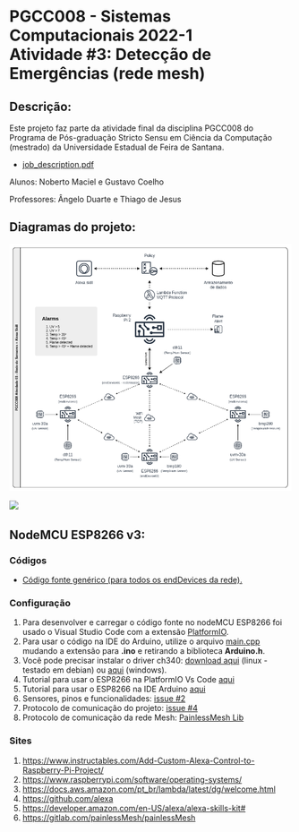 # PGCC008 - Sistemas Computacionais 2022-1 <br>Atividade #3: Detecção de Emergências (rede mesh)

## Descrição:
<!-- ## Description: -->
Este projeto faz parte da atividade final da disciplina PGCC008 do Programa de Pós-graduação Stricto Sensu em Ciência da Computação (mestrado) da Universidade Estadual de Feira de Santana.
<ul>
   <li>
      <a href="https://github.com/nobertomaciel/PGCC008-Problema3/blob/main/job_description.pdf">job_description.pdf</a>
   </li>
</ul>

<p> Alunos: Noberto Maciel e Gustavo Coelho</p>
<p> Professores: Ângelo Duarte e Thiago de Jesus</p>

## Diagramas do projeto:
<!-- ## Project diagrams: -->
<p>
   <img src="https://github.com/nobertomaciel/PGCC008-Problema3/blob/main/diagrams/PGCC008_Atividade-3_Diagrams-diagrama%20estrutural.drawio.png">
</p>
<p>
   <img width="960px" src="https://github.com/nobertomaciel/PGCC008-Problema3/blob/main/diagrams/PGCC008_Atividade-3_Diagrams-diagrama%20f%C3%ADsico.drawio.png">
</p>


## NodeMCU ESP8266 v3:
### Códigos
<!-- ### Source codes -->
<ul>
    <li>
       <a href="https://github.com/nobertomaciel/PGCC008-Problema3/tree/main/PGCC008%20endDevices">
         Código fonte genérico (para todos os endDevices da rede).
       </a>
   </li>
</ul>


### Configuração
<ol>
    <li>      
      Para desenvolver e carregar o código fonte no nodeMCU ESP8266 foi usado o Visual Studio Code com a extensão <a href="https://platformio.org/">PlatformIO</a>.
   </li>
    <li>      
       Para usar o código na IDE do Arduino, utilize o arquivo <a href="https://github.com/nobertomaciel/PGCC008-Problema3/blob/main/PGCC008%20endDevices/src/main.cpp">main.cpp</a> mudando a extensão para <b>.ino</b> e retirando a biblioteca <b>Arduino.h</b>.
   </li>
   <li>
      Você pode precisar instalar o driver ch340: <a href="https://github.com/nobertomaciel/PGCC008-Problema3/tree/main/drivers">download aqui</a> (linux - testado em debian) ou <a href="https://github.com/nobertomaciel/PGCC008-Problema3/blob/main/drivers/CH341SER_windows.zip">aqui</a> (windows).
   </li>
   <li>
      Tutorial para usar o ESP8266 na PlatformIO Vs Code <a href="https://www.youtube.com/watch?v=0poh_2rBq7E">aqui</a>
   </li>
   <li>
      Tutorial para usar o ESP8266 na IDE Arduino <a href="https://github.com/nobertomaciel/PGCC008-Problema3/blob/main/tutorials/nodeMcu_on_Arduino_IDE.md">aqui</a>
   </li>
   <li>
      Sensores, pinos e funcionalidades: <a href="https://github.com/nobertomaciel/PGCC008-Problema3/issues/2">issue #2</a>
   </li>
   <li>
      Protocolo de comunicação do projeto: <a href="https://github.com/nobertomaciel/PGCC008-Problema3/issues/4">issue #4</a>
   </li>
   <li>
      Protocolo de comunicação da rede Mesh: <a href="https://github.com/arkhipenko/TaskScheduler/wiki/Full-Document">PainlessMesh Lib</a>
   </li>
</ol>

### Sites
<ol>
   <li>
      <a href="https://www.instructables.com/Add-Custom-Alexa-Control-to-Raspberry-Pi-Project/">https://www.instructables.com/Add-Custom-Alexa-Control-to-Raspberry-Pi-Project/</a>
   </li>
   <li>
      <a href="https://www.raspberrypi.com/software/operating-systems/">https://www.raspberrypi.com/software/operating-systems/</a>
   </li>
   <li>
      <a href="https://docs.aws.amazon.com/pt_br/lambda/latest/dg/welcome.html">https://docs.aws.amazon.com/pt_br/lambda/latest/dg/welcome.html</a>
   </li>
   
   <li>
      <a href="https://github.com/alexa">https://github.com/alexa</a>
   </li>
   
   <li>
      <a href="https://developer.amazon.com/en-US/alexa/alexa-skills-kit#">https://developer.amazon.com/en-US/alexa/alexa-skills-kit#</a>
   </li>
   
   <li>
      <a href="https://gitlab.com/painlessMesh/painlessMesh">https://gitlab.com/painlessMesh/painlessMesh</a>
   </li>
</ol>
